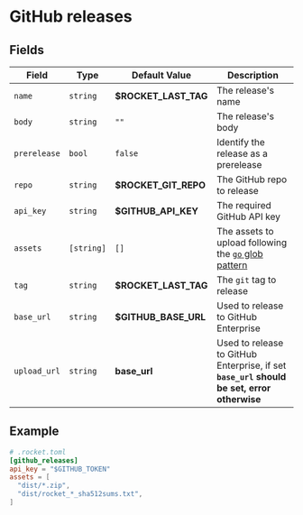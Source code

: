 # GitHub releases

## Fields

| Field             | Type |Default Value | Description |
| ------------------| ---- | ------------ | ----------- |
| `name` | `string` | **$ROCKET_LAST_TAG** | The release's name |
| `body` | `string` | `""` | The release's body | 
| `prerelease` | `bool` | `false` | Identify the release as a prerelease |
| `repo` | `string` | **$ROCKET_GIT_REPO** | The GitHub repo to release |
| `api_key` | `string` | **$GITHUB_API_KEY** | The required GitHub API key |
| `assets` | `[string]` | `[]` | The assets to upload following the [`go` glob pattern](https://golang.org/pkg/path/filepath/#Match) |
| `tag` | `string` | **$ROCKET_LAST_TAG** | The `git` tag to release |
| `base_url` | `string` | **$GITHUB_BASE_URL** | Used to release to GitHub Enterprise |
| `upload_url` | `string` | **base_url** | Used to release to GitHub Enterprise, if set **`base_url` should be set, error otherwise** |


## Example

```toml
# .rocket.toml
[github_releases]
api_key = "$GITHUB_TOKEN"
assets = [
  "dist/*.zip",
  "dist/rocket_*_sha512sums.txt",
]
```
